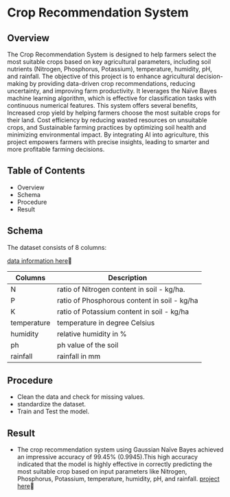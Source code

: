 # **Crop Recommendation System**

## **Overview**
The Crop Recommendation System is designed to help farmers select the most suitable crops based on key agricultural parameters, including soil nutrients (Nitrogen, Phosphorus, Potassium), temperature, humidity, pH, and rainfall. The objective of this project is to enhance agricultural decision-making by providing data-driven crop recommendations, reducing uncertainty, and improving farm productivity. It leverages the Naïve Bayes machine learning algorithm, which is effective for classification tasks with continuous numerical features. This system offers several benefits, Increased crop yield by helping farmers choose the most suitable crops for their land. Cost efficiency by reducing wasted resources on unsuitable crops, and Sustainable farming practices by optimizing soil health and minimizing environmental impact. By integrating AI into agriculture, this project empowers farmers with precise insights, leading to smarter and more profitable farming decisions.

## **Table of Contents**
- Overview
- Schema
- Procedure
- Result
  
## **Schema**
The dataset consists of 8 columns:

[data information here](https://github.com/MbungaiMichael/Crop-recommendation-system/blob/main/Crop_recommendation.csv)🔗

| Columns | Description|
|---|---|
|N|ratio of Nitrogen content in soil - kg/ha.|
|P|ratio of Phosphorous content in soil - kg/ha|
|K|ratio of Potassium content in soil - kg/ha|
|temperature|temperature in degree Celsius|
|humidity|relative humidity in %|
|ph|ph value of the soil|
|rainfall|rainfall in mm|

## **Procedure**
- Clean the data and check for missing values.
- standardize the dataset.
- Train and Test the model.

## **Result**
- The crop recommendation system using Gaussian Naïve Bayes achieved an impressive accuracy of 99.45% (0.9945).This high accuracy indicated that the model is highly effective in correctly predicting the most suitable crop based on input parameters like Nitrogen, Phosphorus, Potassium, temperature, humidity, pH, and rainfall. [project here](https://github.com/MbungaiMichael/Crop-recommendation-system/blob/main/Crop%20recommendation%20system.ipynb)🔗


